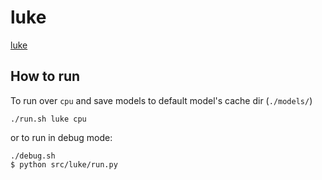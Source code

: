 # luke
[luke](https://huggingface.co/transformers/master/model_doc/luke.html)

## How to run
To run over `cpu` and save models to default model's cache dir (`./models/`)
```
./run.sh luke cpu
```

or to run in debug mode:

```
./debug.sh
$ python src/luke/run.py
```